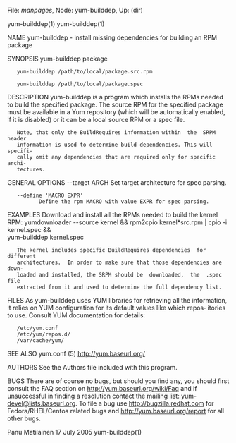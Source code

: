 File: *manpages*,  Node: yum-builddep,  Up: (dir)

yum-builddep(1)                                                yum-builddep(1)



NAME
       yum-builddep - install missing dependencies for building an RPM package

SYNOPSIS
       yum-builddep package

       yum-builddep /path/to/local/package.src.rpm

       yum-builddep /path/to/local/package.spec

DESCRIPTION
       yum-builddep  is  a program which installs the RPMs needed to build the
       specified package.  The source RPM for the specified  package  must  be
       available  in a Yum repository (which will be automatically enabled, if
       it is disabled) or it can be a local source RPM or a spec file.

       Note, that only the BuildRequires information within  the  SRPM  header
       information is used to determine build dependencies. This will specifi‐
       cally omit any dependencies that are required only for specific  archi‐
       tectures.

GENERAL OPTIONS
       --target ARCH
              Set target architecture for spec parsing.

       --define 'MACRO EXPR'
              Define the rpm MACRO with value EXPR for spec parsing.

EXAMPLES
       Download and install all the RPMs needed to build the kernel RPM:
              yumdownloader  --source kernel && rpm2cpio kernel*src.rpm | cpio
              -i kernel.spec && \
              yum-builddep kernel.spec

       The kernel includes specific BuildRequires dependencies  for  different
       architectures.  In order to make sure that those dependencies are down‐
       loaded and installed, the SRPM should be  downloaded,  the  .spec  file
       extracted from it and used to determine the full dependency list.

FILES
       As  yum-builddep uses YUM libraries for retrieving all the information,
       it relies on YUM configuration for its default values like which repos‐
       itories to use. Consult YUM documentation for details:

       /etc/yum.conf
       /etc/yum/repos.d/
       /var/cache/yum/


SEE ALSO
       yum.conf (5)
       http://yum.baseurl.org/


AUTHORS
       See the Authors file included with this program.


BUGS
       There  are of course no bugs, but should you find any, you should first
       consult the  FAQ  section  on  http://yum.baseurl.org/wiki/Faq  and  if
       unsuccessful  in  finding  a  resolution contact the mailing list: yum-
       devel@lists.baseurl.org.  To file a bug use  http://bugzilla.redhat.com
       for  Fedora/RHEL/Centos  related bugs and http://yum.baseurl.org/report
       for all other bugs.




Panu Matilainen                  17 July 2005                  yum-builddep(1)
